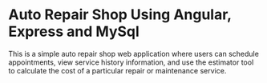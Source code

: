 ﻿# Auto Repair Shop Using Angular, Express and MySql

This is a simple auto repair shop web application where users can schedule appointments, view service history information, and use the estimator tool to calculate the cost of a particular repair or maintenance service.


